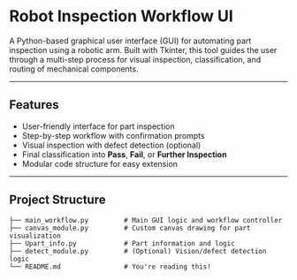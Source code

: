 # Robot Inspection Workflow UI

A Python-based graphical user interface (GUI) for automating part inspection using a robotic arm. Built with Tkinter, this tool guides the user through a multi-step process for visual inspection, classification, and routing of mechanical components.

---

## Features

- User-friendly interface for part inspection
- Step-by-step workflow with confirmation prompts
- Visual inspection with defect detection (optional)
- Final classification into **Pass**, **Fail**, or **Further Inspection**
- Modular code structure for easy extension

---

## Project Structure

```plaintext
├── main_workflow.py         # Main GUI logic and workflow controller
├── canvas_module.py         # Custom canvas drawing for part visualization
├── Upart_info.py            # Part information and logic
├── detect_module.py         # (Optional) Vision/defect detection logic
└── README.md                # You're reading this!

